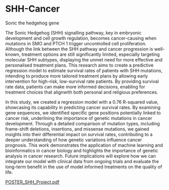 # SHH-Cancer
Sonic the hedgehog gene

The Sonic Hedgehog (SHH) signalling pathway, key in embryonic development and cell growth regulation, becomes cancer-causing when mutations in SMO and PTCH 1 trigger uncontrolled cell proliferation. Although the link between the SHH pathway and cancer progression is well-known, treatment options are still significantly limited, especially targeting molecular SHH subtypes, displaying the unmet need for more effective and personalised treatment plans. This research aims to create a predictive regression model to estimate survival rates of patients with SHH mutations, intending to produce more tailored treatment plans by allowing early intervention for high-risk, low-survival rate patients. By providing survival rate data, patients can make more informed decisions, enabling for treatment choices that alignwith both personal and religious preferences.

In this study, we created a regression model with a 0.76 R-squared value, showcasing its capability in predicting cancer survival rates. By examining gene sequences, we identified specific gene positions potentially linked to cancer risk, underlining the importance of genetic mutations in cancer development. Through a detailed comparison of mutation types, including frame-shift deletions, insertions, and missense mutations, we gained insights into their differential impact on survival rates, contributing to a deeper understanding of how genetic variations influence cancer prognosis. This work demonstrates the application of machine learning and bioinformatics in cancer biology and highlights the importance of genetic analysis in cancer research. Future implications will explore how we can integrate our model with clinical data from ongoing trials and evaluate the long-term benefit in the use of model informed treatments on the quality of life.


[POSTER_SHH_Project.pdf](https://github.com/user-attachments/files/17535364/POSTER_SHH_Project.pdf)
